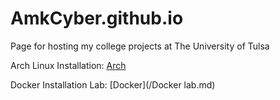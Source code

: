 # AmkCyber.github.io
Page for hosting my college projects at The University of Tulsa

Arch Linux Installation: [Arch](/ArchLinux_Install)

Docker Installation Lab: [Docker](/Docker lab.md)
